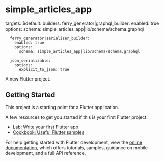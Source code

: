 # simple_articles_app

targets:
  $default:
    builders:
      ferry_generator|graphql_builder:
        enabled: true
        options:
          schema: simple_articles_app|lib/schema/schema.graphql

      ferry_generator|serializer_builder:
        enabled: true
        options:
          schema: simple_articles_app|lib/schema/schema.graphql

      json_serializable:
        options:
          explicit_to_json: true


A new Flutter project.

## Getting Started

This project is a starting point for a Flutter application.

A few resources to get you started if this is your first Flutter project:

- [Lab: Write your first Flutter app](https://docs.flutter.dev/get-started/codelab)
- [Cookbook: Useful Flutter samples](https://docs.flutter.dev/cookbook)

For help getting started with Flutter development, view the
[online documentation](https://docs.flutter.dev/), which offers tutorials,
samples, guidance on mobile development, and a full API reference.
